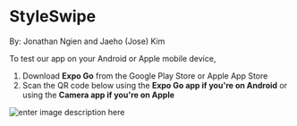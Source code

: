 # StyleSwipe

By: Jonathan Ngien and Jaeho (Jose) Kim

To test our app on your Android or Apple mobile device,

1. Download **Expo Go** from the Google Play Store or Apple App Store
2. Scan the QR code below using the **Expo Go app if you're on Android** or using the **Camera app if you're on Apple**

![enter image description here](https://qr.expo.dev/eas-update?slug=exp&projectId=42552b07-7571-4e84-9f16-7950731d19d3&groupId=c1f10d74-6e7d-4c4f-a92a-b20612b7323c)
